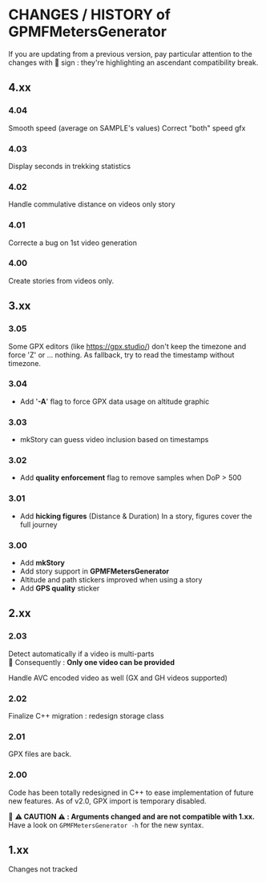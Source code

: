 # CHANGES / HISTORY of GPMFMetersGenerator

If you are updating from a previous version, pay particular attention to the changes with :loudspeaker: sign : they're highlighting an ascendant compatibility break.

## 4.xx

### 4.04

Smooth speed (average on SAMPLE's values)
Correct "both" speed gfx

### 4.03

Display seconds in trekking statistics

### 4.02

Handle commulative distance on videos only story

### 4.01

Correcte a bug on 1st video generation

### 4.00

Create stories from videos only.

## 3.xx

### 3.05

Some GPX editors (like https://gpx.studio/) don't keep the timezone and force 'Z' or ... nothing.
As fallback, try to read the timestamp without timezone.

### 3.04

- Add '**-A**' flag to force GPX data usage on altitude graphic

### 3.03

- mkStory can guess video inclusion based on timestamps

### 3.02

- Add **quality enforcement** flag to remove samples when DoP > 500

### 3.01

- Add **hicking figures** (Distance & Duration)
In a story, figures cover the full journey

### 3.00

- Add **mkStory**
- Add story support in **GPMFMetersGenerator**
- Altitude and path stickers improved when using a story
- Add **GPS quality** sticker

## 2.xx

### 2.03

Detect automatically if a video is multi-parts<br>
:loudspeaker: Consequently : **Only one video can be provided**

Handle AVC encoded video as well (GX and GH videos supported)

### 2.02

Finalize C++ migration : redesign storage class

### 2.01

GPX files are back.

### 2.00

Code has been totally redesigned in C++ to ease implementation of future new features.
As of v2.0, GPX import is temporary disabled.

:loudspeaker: **:warning: CAUTION :warning: : Arguments changed and are not compatible with 1.xx.** Have a look on `GPMFMetersGenerator -h` for the new syntax.

## 1.xx
Changes not tracked
